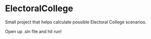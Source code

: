 # ElectoralCollege
Small project that helps calculate possible Electoral College scenarios.

Open up .sln file and hit run!